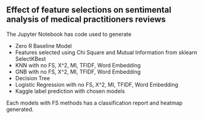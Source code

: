 ## Effect of feature selections on sentimental analysis of medical practitioners reviews


The Jupyter Notebook has code used to generate 

- Zero R Baseline Model
- Features selected using Chi Square and Mutual Information from sklearn SelectKBest
- KNN with no FS, X^2, MI, TFIDF, Word Embedding
- GNB with no FS, X^2, MI, TFIDF, Word Embedding
- Decision Tree 
- Logistic Regression with no FS, X^2, MI, TFIDF, Word Embedding
- Kaggle label prediction with chosen models

Each models with FS methods has a classification report and heatmap generated.

